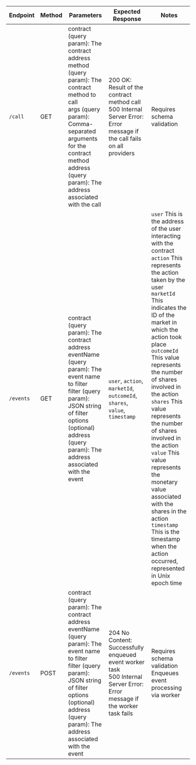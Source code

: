 

| Endpoint                  | Method | Parameters                         | Expected Response                           | Notes                                    |
|---------------------------|--------|------------------------------------|---------------------------------------------|-------------------------------------------|
| `/call`              | GET    | contract (query param): The contract address<br> method (query param): The contract method to call<br> args (query param): Comma-separated arguments for the contract method<br> address (query param): The address associated with the call                               | 200 OK: Result of the contract method call<br>500 Internal Server Error: Error message if the call fails on all providers            | Requires schema validation                  |
| `/events`          | GET    |   contract (query param): The contract address<br> eventName (query param): The event name to filter<br> filter (query param): JSON string of filter options (optional)<br> address (query param): The address associated with the event            | `user`, `action`, `marketId`, `outcomeId`, `shares`, `value`, `timestamp`                 | `user` This is the address of the user interacting with the contract<br>`action` This represents the action taken by the user<br>`marketId` This indicates the ID of the market in which the action took place<br>`outcomeId` This value represents the number of shares involved in the action<br>`shares` This value represents the number of shares involved in the action<br>`value` This value represents the monetary value associated with the shares in the action<br>`timestamp` This is the timestamp when the action occurred, represented in Unix epoch time                  |
| `/events`              | POST   | contract (query param): The contract address<br> eventName (query param): The event name to filter<br> filter (query param): JSON string of filter options (optional)<br> address (query param): The address associated with the event      | 204 No Content: Successfully enqueued event worker task<br> 500 Internal Server Error: Error message if the worker task fails                         | Requires schema validation<br> Enqueues event processing via worker       |
    